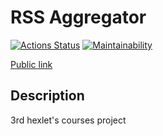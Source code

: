 # RSS Aggregator
[![Actions Status](https://github.com/oiv84/frontend-project-lvl3/workflows/hexlet-check/badge.svg)](https://github.com/oiv84/frontend-project-lvl3/actions)
[![Maintainability](https://api.codeclimate.com/v1/badges/dce582a5c25b1cdce172/maintainability)](https://codeclimate.com/github/oiv84/frontend-project-lvl3/maintainability)

[Public link](https://frontend-project-lvl3-vert.vercel.app/)
## Description
3rd hexlet's courses project
